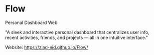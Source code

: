 # Flow
Personal Dashboard Web

"A sleek and interactive personal dashboard that centralizes user info, recent activities, friends, and projects — all in one intuitive interface."


Website: https://ziad-eid.github.io/Flow/
